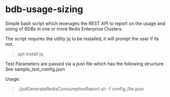 # bdb-usage-sizing
Simple bash script which leverages the REST API  to report on the usage and sizing of BDBs in one or more Redis Enterprise Clusters.

The script requires the utility jq to be installed, it will prompt the user if its not.
>apt install jq

Test Parameters are passed via a json file which has the following structure. 
See sample_test_config.json

Usage:

>./jsdGenerateRedisConsumptionReport.sh -f config_file.json

